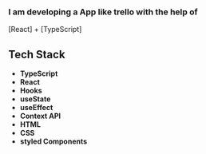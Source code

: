 ### I am developing a App like trello with the help of 
[React] + [TypeScript]
## Tech Stack

- **TypeScript**
- **React**
- **Hooks**
- **useState**
- **useEffect**
- **Context API**
- **HTML**
- **CSS**
- **styled Components**
